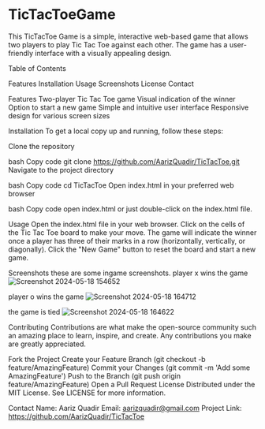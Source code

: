﻿# TicTacToeGame
 This TicTacToe Game is a simple, interactive web-based game that allows two players to play Tic Tac Toe against each other. The game has a user-friendly interface with a visually appealing design.

Table of Contents

Features
Installation
Usage
Screenshots
License
Contact

Features
Two-player Tic Tac Toe game
Visual indication of the winner
Option to start a new game
Simple and intuitive user interface
Responsive design for various screen sizes

Installation
To get a local copy up and running, follow these steps:

Clone the repository

bash
Copy code
git clone https://github.com/AarizQuadir/TicTacToe.git
Navigate to the project directory

bash
Copy code
cd TicTacToe
Open index.html in your preferred web browser

bash
Copy code
open index.html
or just double-click on the index.html file.

Usage
Open the index.html file in your web browser.
Click on the cells of the Tic Tac Toe board to make your move.
The game will indicate the winner once a player has three of their marks in a row (horizontally, vertically, or diagonally).
Click the "New Game" button to reset the board and start a new game.

Screenshots
these are some ingame screenshots.
player x wins the game
![Screenshot 2024-05-18 154652](https://github.com/AarizQuadir/TicTacToeGame/assets/167294376/61ac234c-d3e1-4b3b-8e78-686c9fd9ce75)

player o wins the game
![Screenshot 2024-05-18 164712](https://github.com/AarizQuadir/TicTacToeGame/assets/167294376/d121781e-713d-437d-b014-e26b6761069c)

the game is tied
![Screenshot 2024-05-18 164622](https://github.com/AarizQuadir/TicTacToeGame/assets/167294376/35c493f1-441e-480f-96fc-f1e4a39ae8e0)





Contributing
Contributions are what make the open-source community such an amazing place to learn, inspire, and create. Any contributions you make are greatly appreciated.

Fork the Project
Create your Feature Branch (git checkout -b feature/AmazingFeature)
Commit your Changes (git commit -m 'Add some AmazingFeature')
Push to the Branch (git push origin feature/AmazingFeature)
Open a Pull Request
License
Distributed under the MIT License. See LICENSE for more information.

Contact
Name: Aariz Quadir
Email: aarizquadir@gmail.com
Project Link: https://github.com/AarizQuadir/TicTacToe
